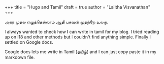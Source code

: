 +++
title = "Hugo and Tamil"
draft = true
author = "Lalitha Visvanathan"
+++

அகர முதல எழுத்தெல்லாம் ஆதி
பகவன் முதற்றே உலகு.

I always wanted to check how I can write in tamil for my blog. I tried reading up on i18 and other methods but I couldn't find anything simple. Finally I settled on Google docs.

Google docs lets me write in Tamil (தமிழ்) and I can just copy paste it in my markdown file.
